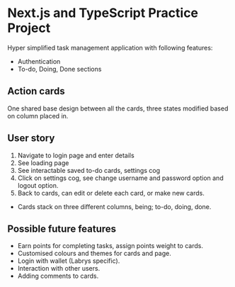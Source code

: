 # Next.js and TypeScript Practice Project

Hyper simplified task management application with following features:
- Authentication
- To-do, Doing, Done sections

## Action cards
One shared base design between all the cards, three states modified based on column placed in.


## User story
1. Navigate to login page and enter details
2. See loading page
3. See interactable saved to-do cards, settings cog
4. Click on settings cog, see change username and password option and logout option.
5. Back to cards, can edit or delete each card, or make new cards.
  - Cards stack on three different columns, being; to-do, doing, done.


## Possible future features
- Earn points for completing tasks, assign points weight to cards.
- Customised colours and themes for cards and page.
- Login with wallet (Labrys specific).
- Interaction with other users.
- Adding comments to cards.
